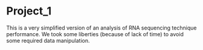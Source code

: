 # Project_1

This is a very simplified version of an analysis of RNA sequencing technique performance. We took some liberties (because of lack of time) to avoid some required data manipulation.
